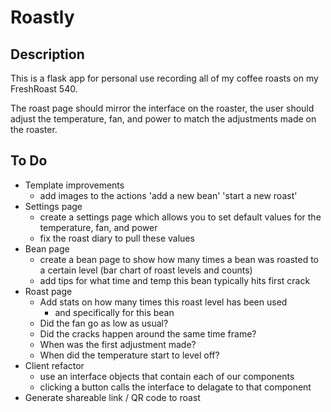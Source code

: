 # Roastly

## Description

This is a flask app for personal use recording all of my coffee roasts on my FreshRoast 540.

The roast page should mirror the interface on the roaster, the user should adjust the temperature, fan, and power to match the adjustments made on the roaster.

## To Do

- Template improvements
    - add images to the actions 'add a new bean' 'start a new roast'
- Settings page
    - create a settings page which allows you to set default values for the temperature, fan, and power
    - fix the roast diary to pull these values
- Bean page
    - create a bean page to show how many times a bean was roasted to a certain level (bar chart of roast levels and counts)
    - add tips for what time and temp this bean typically hits first crack
- Roast page
    - Add stats on how many times this roast level has been used
        - and specifically for this bean
    - Did the fan go as low as usual?
    - Did the cracks happen around the same time frame?
    - When was the first adjustment made?
    - When did the temperature start to level off?
- Client refactor
    - use an interface objects that contain each of our components
    - clicking a button calls the interface to delagate to that component
- Generate shareable link / QR code to roast